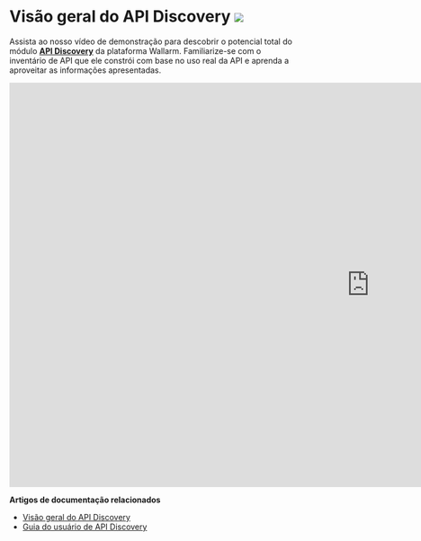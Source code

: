 # Visão geral do API Discovery <a href="../about-wallarm/subscription-plans/#subscription-plans"><img src="../../images/api-security-tag.svg" style="border: none;"></a>

Assista ao nosso vídeo de demonstração para descobrir o potencial total do módulo [**API Discovery**](../about-wallarm/api-discovery.md) da plataforma Wallarm. Familiarize-se com o inventário de API que ele constrói com base no uso real da API e aprenda a aproveitar as informações apresentadas. 

<div class="video-wrapper">
  <iframe width="1280" height="720" src="https://www.youtube.com/embed/0bRHVtpWkJ8" frameborder="0" allow="accelerometer; autoplay; encrypted-media; gyroscope; picture-in-picture" allowfullscreen loading="lazy"></iframe>
</div>

**Artigos de documentação relacionados**

* [Visão geral do API Discovery](../about-wallarm/api-discovery.md)
* [Guia do usuário de API Discovery](../user-guides/api-discovery.md)